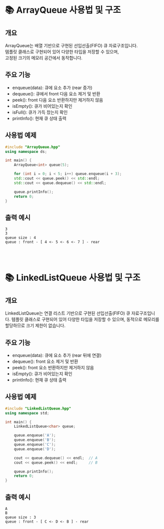 # 📚 ArrayQueue 사용법 및 구조

## 개요
ArrayQueue는 배열 기반으로 구현된 선입선출(FIFO) 큐 자료구조입니다.  
템플릿 클래스로 구현되어 있어 다양한 타입을 저장할 수 있으며,  
고정된 크기의 메모리 공간에서 동작합니다.

## 주요 기능
- enqueue(data): 큐에 요소 추가 (rear 증가)
- dequeue(): 큐에서 front 다음 요소 제거 및 반환
- peek(): front 다음 요소 반환하지만 제거하지 않음
- isEmpty(): 큐가 비어있는지 확인
- isFull(): 큐가 가득 찼는지 확인
- printInfo(): 현재 큐 상태 출력

## 사용법 예제
```cpp
#include "ArrayQueue.hpp"
using namespace ds;

int main() {
    ArrayQueue<int> queue(5);

    for (int i = 0; i < 5; i++) queue.enqueue(i + 3);
    std::cout << queue.peek() << std::endl;
    std::cout << queue.dequeue() << std::endl;

    queue.printInfo();
    return 0;
}
```

## 출력 예시
```
3
3
queue size : 4
queue : front - [ 4 <- 5 <- 6 <- 7 ] - rear
```

</br></br>

# 📚 LinkedListQueue 사용법 및 구조

## 개요
LinkedListQueue는 연결 리스트 기반으로 구현된 선입선출(FIFO) 큐 자료구조입니다.
템플릿 클래스로 구현되어 있어 다양한 타입을 저장할 수 있으며,
동적으로 메모리를 할당하므로 크기 제한이 없습니다.

## 주요 기능
- enqueue(data): 큐에 요소 추가 (rear 뒤에 연결)
- dequeue(): front 요소 제거 및 반환
- peek(): front 요소 반환하지만 제거하지 않음
- isEmpty(): 큐가 비어있는지 확인
- printInfo(): 현재 큐 상태 출력

## 사용법 예제
```cpp
#include "LinkedListQueue.hpp"
using namespace std;

int main() {
    LinkedListQueue<char> queue;

    queue.enqueue('A');
    queue.enqueue('B');
    queue.enqueue('C');
    queue.enqueue('D');

    cout << queue.dequeue() << endl;  // A
    cout << queue.peek() << endl;     // B

    queue.printInfo();
    return 0;
}
```

## 출력 예시
```
A
B
queue size : 3
queue : front - [ C <- D <- B ] - rear
```
